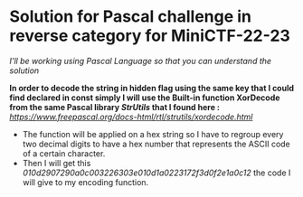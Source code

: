 # Solution for Pascal challenge in reverse category for MiniCTF-22-23
*I'll be working using Pascal Language so that you can understand the solution*

 **In order to decode the string in hidden flag using the same key that I could find declared in const simply I will use the Built-in function XorDecode from the same Pascal library *StrUtils* that I found here :**
 *https://www.freepascal.org/docs-html/rtl/strutils/xordecode.html*

- The function will be applied on a hex string so I have to regroup every two decimal digits to have a hex number that represents the ASCII code of a certain character. 
- Then I will get this *010d2907290a0c003226303e010d1a0223172f3d0f2e1a0c12* the code I will give to my encoding function.